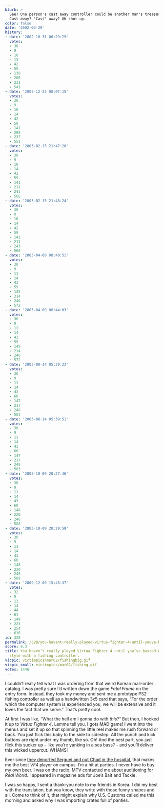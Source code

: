 ```yaml
---
blurb: >
  See? One person's cast away controller could be another man's treasure! Get it?
  Cast away? "Cast" away? Oh shut up.
color: false
date: '2002-03-29'
history:
- date: '2002-10-31 06:29:29'
  votes:
  - 30
  - 9
  - 10
  - 13
  - 42
  - 59
  - 138
  - 206
  - 231
  - 543
- date: '2002-12-23 08:07:15'
  votes:
  - 30
  - 9
  - 10
  - 14
  - 42
  - 59
  - 141
  - 208
  - 237
  - 551
- date: '2003-02-15 21:47:20'
  votes:
  - 30
  - 9
  - 10
  - 14
  - 42
  - 59
  - 141
  - 211
  - 243
  - 566
- date: '2003-02-15 21:48:24'
  votes:
  - 30
  - 9
  - 10
  - 14
  - 42
  - 59
  - 141
  - 211
  - 243
  - 566
- date: '2003-04-09 08:40:51'
  votes:
  - 30
  - 9
  - 11
  - 14
  - 43
  - 59
  - 145
  - 214
  - 246
  - 572
- date: '2003-04-09 08:44:03'
  votes:
  - 30
  - 9
  - 11
  - 14
  - 43
  - 59
  - 145
  - 214
  - 246
  - 572
- date: '2003-08-14 05:29:23'
  votes:
  - 30
  - 9
  - 11
  - 14
  - 43
  - 60
  - 147
  - 217
  - 248
  - 583
- date: '2003-08-14 05:39:51'
  votes:
  - 30
  - 9
  - 11
  - 14
  - 43
  - 60
  - 147
  - 217
  - 248
  - 583
- date: '2003-10-09 20:27:46'
  votes:
  - 30
  - 9
  - 11
  - 14
  - 43
  - 60
  - 148
  - 220
  - 248
  - 588
- date: '2003-10-09 20:29:58'
  votes:
  - 30
  - 9
  - 11
  - 14
  - 43
  - 60
  - 148
  - 220
  - 248
  - 588
- date: '2009-12-09 15:45:37'
  votes:
  - 32
  - 9
  - 11
  - 14
  - 44
  - 61
  - 149
  - 223
  - 254
  - 616
id: 328
permalink: /328/you-havent-really-played-virtua-fighter-4-until-youve-busted-out-the-shaolin-style-with-a-fishing-controller/
score: 8.3
title: You haven’t really played Virtua Fighter 4 until you’ve busted out the Shaolin
  style with a fishing controller.
vicpic: victimpics/mar02/fishingbig.gif
vicpic_small: victimpics/mar02/fishing.gif
votes: 1446
---
```


I couldn’t really tell what I was ordering from that weird Korean
mail-order catalog. I was pretty sure I’d written down the game *Fatal
Frame* on the entry form. Instead, they took my money and sent me a
prototype PS2 fishing controller as well as a handwritten 3x5 card that
says, “For the order which the computer system is experienced you, we
will be extensive and it loves the fact that we serve.” That’s pretty
cool.

At first I was like, “What the hell am I gonna do with *this?*” But
then, I hooked it up to *Virtua Fighter 4*. Lemme tell you, I gots MAD
game! I went into the menus and set it up so that spinning the little
reel makes me rush forward or back. You just flick this baby to the side
to sidestep. All the punch and kick buttons are right under my thumb,
like so. Oh! And the best part, you just flick this sucker up – like
you’re yanking in a sea bass? – and you’ll deliver this wicked uppercut.
WHAMS!

Ever since [they deported Serguei and put Chad in the
hospital](%ARTICLE[319]%), that makes me the best *VF4* player on
campus. I’m a hit at parties. I never have to buy my own beer. I was on
the radio. MTV contacted me about auditioning for *Real World*. I
appeared in magazine ads for Joe’s Bait and Tackle.

I was so happy, I sent a thank-you note to my friends in Korea. I did my
best with the translation, but you know, they write with those funny
shapes and all. Come to think of it, that might explain why U.S. Customs
called me this morning and asked why I was importing crates full of
panties.